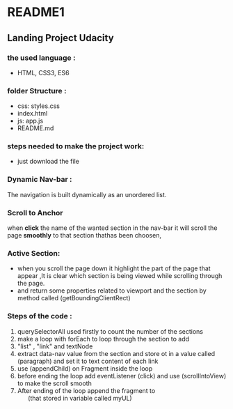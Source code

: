 # README1
## Landing Project Udacity 
### the used language : 
- HTML, CSS3, ES6

 ### folder Structure :
- css: styles.css  
- index.html
- js: app.js
- README.md
### steps needed to make the project work:
- just download the file 

### Dynamic Nav-bar :
 The navigation is built dynamically as an unordered list.
### Scroll to Anchor
when **click** the name of the wanted section in the nav-bar it will scroll the page **smoothly** to that section thathas been choosen,

### Active Section:
- when you scroll the page down it highlight the part of the page that appear ,It is clear which section is being viewed while scrolling through the page.
- and return some properties related to viewport and the section by method called (getBoundingClientRect)

### Steps of the code : 
1. querySelectorAll used firstly to count the number of the sections
2. make a loop with forEach to loop through the section to add <li> "list" , <a> "link" and textNode 
3. extract data-nav value from the section and store ot in a value called (paragraph) and set it to text content of each link
4. use (appendChild) on Fragment inside the loop
5. before ending the loop add eventListener (click) and use (scrollIntoView) to make the scroll smooth 
6. After ending of the loop append the fragment to <ul>  (that stored in variable called myUL)
